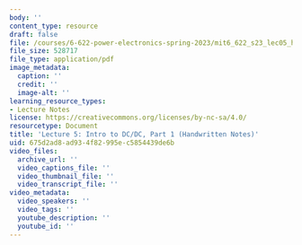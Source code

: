 ```yaml
---
body: ''
content_type: resource
draft: false
file: /courses/6-622-power-electronics-spring-2023/mit6_622_s23_lec05_hand.pdf
file_size: 528717
file_type: application/pdf
image_metadata:
  caption: ''
  credit: ''
  image-alt: ''
learning_resource_types:
- Lecture Notes
license: https://creativecommons.org/licenses/by-nc-sa/4.0/
resourcetype: Document
title: 'Lecture 5: Intro to DC/DC, Part 1 (Handwritten Notes)'
uid: 675d2ad8-ad93-4f82-995e-c5854439de6b
video_files:
  archive_url: ''
  video_captions_file: ''
  video_thumbnail_file: ''
  video_transcript_file: ''
video_metadata:
  video_speakers: ''
  video_tags: ''
  youtube_description: ''
  youtube_id: ''
---
```

